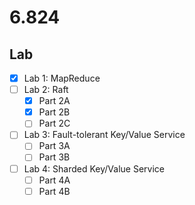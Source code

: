 # 6.824 

## Lab  
- [x] Lab 1: MapReduce
- [ ] Lab 2: Raft    
    - [x] Part 2A
    - [x] Part 2B
    - [ ] Part 2C
- [ ] Lab 3: Fault-tolerant Key/Value Service
    - [ ] Part 3A
    - [ ] Part 3B
- [ ] Lab 4: Sharded Key/Value Service
    - [ ] Part 4A
    - [ ] Part 4B